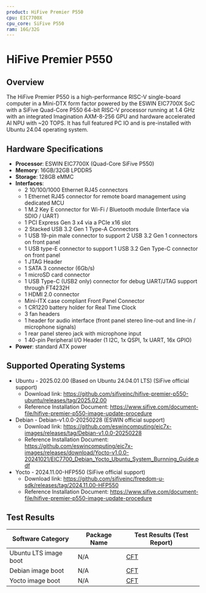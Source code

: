 ```yaml
---
product: HiFive Premier P550
cpu: EIC7700X
cpu_core: SiFive P550
ram: 16G/32G
---
```


# HiFive Premier P550

## Overview

The HiFive Premier P550 is a high-performance RISC-V single-board computer in a Mini-DTX form factor powered by the ESWIN EIC7700X SoC with a SiFive Quad-Core P550 64-bit RISC-V processor running at 1.4 GHz with an integrated Imagination AXM-8-256 GPU and hardware accelerated AI NPU with ~20 TOPS. It has full featured PC IO and is pre-installed with Ubuntu 24.04 operating system.

## Hardware Specifications

- **Processor**: ESWIN EIC7700X (Quad-Core SiFive P550)
- **Memory**: 16GB/32GB LPDDR5
- **Storage**: 128GB eMMC
- **Interfaces**:
  - 2 10/100/1000 Ethernet RJ45 connectors
  - 1 Ethernet RJ45 connector for remote board management using dedicated MCU
  - 1 M.2 Key E connector for Wi-Fi / Bluetooth module (Interface via SDIO / UART)
  - 1 PCI Express Gen 3 x4 via a PCIe x16 slot
  - 2 Stacked USB 3.2 Gen 1 Type-A Connectors
  - 1 USB 19-pin male connector to support 2 USB 3.2 Gen 1 connectors on front panel
  - 1 USB type-E connector to support 1 USB 3.2 Gen Type-C connector on front panel
  - 1 JTAG Header
  - 1 SATA 3 connector (6Gb/s)
  - 1 microSD card connector
  - 1 USB Type-C (USB2 only) connector for debug UART/JTAG support through FT4232H
  - 1 HDMI 2.0 connector
  - Mini-ITX case compliant Front Panel Connector
  - 1 CR1220 battery holder for Real Time Clock
  - 3 fan headers
  - 1 header for audio interface (front panel stereo line-out and line-in / microphone signals)
  - 1 rear panel stereo jack with microphone input
  - 1 40-pin Peripheral I/O Header (1 I2C, 1x QSPI, 1x UART, 16x GPIO)
- **Power**: standard ATX power

## Supported Operating Systems

- Ubuntu - 2025.02.00 (Based on Ubuntu 24.04.01 LTS) (SiFive official support)
  - Download link: <https://github.com/sifiveinc/hifive-premier-p550-ubuntu/releases/tag/2025.02.00>
  - Reference Installation Document: <https://www.sifive.com/document-file/hifive-premier-p550-image-update-procedure>
- Debian - Debian-v1.0.0-20250228 (ESWIN official support)
  - Download link: <https://github.com/eswincomputing/eic7x-images/releases/tag/Debian-v1.0.0-20250228>
  - Reference Installation Document: <https://github.com/eswincomputing/eic7x-images/releases/download/Yocto-v1.0.0-20241021/EIC7700_Debian_Yocto_Ubuntu_System_Burnning_Guide.pdf>
- Yocto - 2024.11.00-HFP550 (SiFive official support)
  - Download link: <https://github.com/sifiveinc/freedom-u-sdk/releases/tag/2024.11.00-HFP550>
  - Reference Installation Document: <https://www.sifive.com/document-file/hifive-premier-p550-image-update-procedure>

## Test Results

| Software Category     | Package Name | Test Results (Test Report) |
|-----------------------|--------------|----------------------------|
| Ubuntu LTS image boot | N/A          | [CFT][Ubuntu LTS]          |
| Debian image boot     | N/A          | [CFT][Debian]              |
| Yocto image boot      | N/A          | [CFT][Yocto]               |

[Ubuntu LTS]: ./Ubuntu/README_LTS.md
[Debian]: ./Debian/README.md
[Yocto]: ./Yocto/README.md
